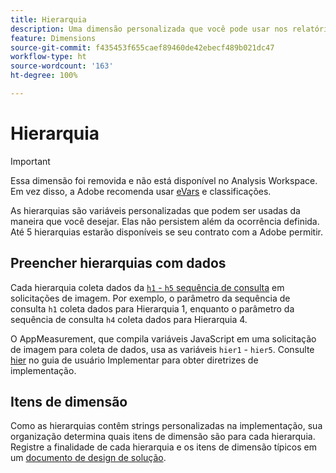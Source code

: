 ```yaml
---
title: Hierarquia
description: Uma dimensão personalizada que você pode usar nos relatórios.
feature: Dimensions
source-git-commit: f435453f655caef89460de42ebecf489b021dc47
workflow-type: ht
source-wordcount: '163'
ht-degree: 100%

---
```


# Hierarquia

>[!IMPORTANT]
>
>Essa dimensão foi removida e não está disponível no Analysis Workspace. Em vez disso, a Adobe recomenda usar [eVars](evar.md) e classificações.

As hierarquias são variáveis personalizadas que podem ser usadas da maneira que você desejar. Elas não persistem além da ocorrência definida. Até 5 hierarquias estarão disponíveis se seu contrato com a Adobe permitir.

## Preencher hierarquias com dados

Cada hierarquia coleta dados da [`h1` - `h5` sequência de consulta](/help/implement/validate/query-parameters.md) em solicitações de imagem. Por exemplo, o parâmetro da sequência de consulta `h1` coleta dados para Hierarquia 1, enquanto o parâmetro da sequência de consulta `h4` coleta dados para Hierarquia 4.

O AppMeasurement, que compila variáveis JavaScript em uma solicitação de imagem para coleta de dados, usa as variáveis `hier1` - `hier5`. Consulte [hier](/help/implement/vars/page-vars/hier.md) no guia de usuário Implementar para obter diretrizes de implementação.

## Itens de dimensão

Como as hierarquias contêm strings personalizadas na implementação, sua organização determina quais itens de dimensão são para cada hierarquia. Registre a finalidade de cada hierarquia e os itens de dimensão típicos em um [documento de design de solução](/help/implement/prepare/solution-design.md).
